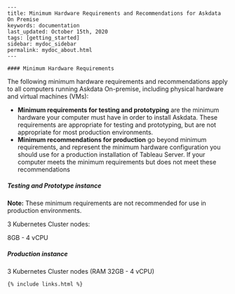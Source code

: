 
    ---
    title: Minimum Hardware Requirements and Recommendations for Askdata On Premise
    keywords: documentation
    last_updated: October 15th, 2020
    tags: [getting_started]
    sidebar: mydoc_sidebar
    permalink: mydoc_about.html
    ---

    #### Minimum Hardware Requirements

The following minimum hardware requirements and recommendations apply to all computers running Askdata On-premise, including physical hardware and virtual machines (VMs):


* **Minimum requirements for testing and prototyping** are the minimum hardware your computer must have in order to install Askdata. These requirements are appropriate for testing and prototyping, but are not appropriate for most production environments.
* **Minimum recommendations for production** go beyond minimum requirements, and represent the minimum hardware configuration you should use for a production installation of Tableau Server. If your computer meets the minimum requirements but does not meet these recommendations

##### **Testing and Prototype instance**

**Note:** These minimum requirements are not recommended for use in production environments.

3 Kubernetes Cluster nodes:

8GB - 4 vCPU

##### **Production instance**

3 Kubernetes Cluster nodes (RAM 32GB - 4 vCPU) 



    {% include links.html %}

    